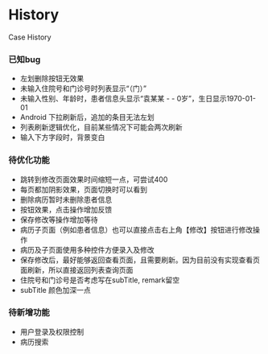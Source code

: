 # History
Case History

### 已知bug
- 左划删除按钮无效果
- 未输入住院号和门诊号时列表显示“（门）”
- 未输入性别、年龄时，患者信息头显示“袁某某 - - 0岁”，生日显示1970-01-01
- Android 下拉刷新后，追加的条目无法左划
- 列表刷新逻辑优化，目前某些情况下可能会两次刷新
- 输入下方字段时，背景变白


### 待优化功能
- 跳转到修改页面效果时间缩短一点，可尝试400
- 每页都加阴影效果，页面切换时可以看到
- 删除病历暂时未删除患者信息
- 按钮效果，点击操作增加反馈
- 保存修改等操作增加等待
- 病历子页面（例如患者信息）也可以直接点击右上角【修改】按钮进行修改操作
- 病历及子页面使用多种控件方便录入及修改
- 保存修改后，最好能够返回查看页面，且需要刷新。因为目前没有实现查看页面刷新，所以直接返回列表查询页面
- 住院号和门诊号是否考虑写在subTitle, remark留空
- subTitle 颜色加深一点


### 待新增功能
- 用户登录及权限控制
- 病历搜索
